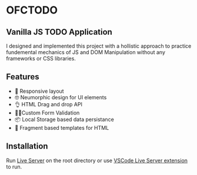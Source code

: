 # OFCTODO
## Vanilla JS TODO Application

I designed and implemented this project with a hollistic approach to practice fundemental mechanics of JS and DOM Manipulation without any frameworks or CSS libraries.

## Features

- 📱 Responsive layout 
- 🤓 Neumorphic design for UI elements 
- 👌 HTML Drag and drop API
- 👮‍♀️Custom Form Validation
- 📦 Local Storage based data persistance
- 🧩 Fragment based templates for HTML

## Installation

Run [Live Server](https://www.npmjs.com/package/live-server) on the root directory or use [VSCode Live Server extension](https://marketplace.visualstudio.com/items?itemName=ritwickdey.LiveServer) to run.
